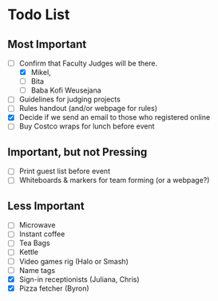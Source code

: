 # Todo List

## Most Important

- [ ] Confirm that Faculty Judges will be there. 
  - [x] Mikel, 
  - [ ] Bita
  - [ ] Baba Kofi Weusejana
- [ ] Guidelines for judging projects
- [ ] Rules handout (and/or webpage for rules)
- [x] Decide if we send an email to those who registered online
- [ ] Buy Costco wraps for lunch before event

## Important, but not Pressing

- [ ] Print guest list before event
- [ ] Whiteboards & markers for team forming (or a webpage?)

## Less Important

- [ ] Microwave
- [ ] Instant coffee
- [ ] Tea Bags
- [ ] Kettle
- [ ] Video games rig (Halo or Smash)
- [ ] Name tags
- [X] Sign-in receptionists (Juliana, Chris)
- [X] Pizza fetcher (Byron)
